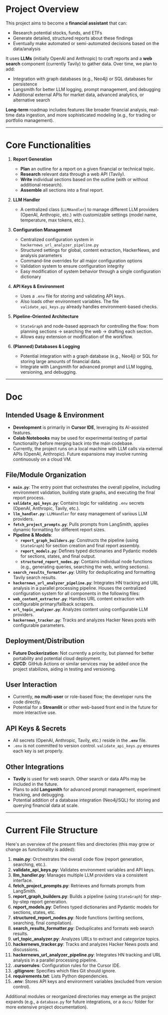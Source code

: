 # Project Overview
This project aims to become a **financial assistant** that can:
- Research potential stocks, funds, and ETFs
- Generate detailed, structured reports about these findings
- Eventually make automated or semi-automated decisions based on the data/analysis

It uses **LLMs** (initially OpenAI and Anthropic) to craft reports and a **web search** component (currently Tavily) to gather data. Over time, we plan to add:
- Integration with graph databases (e.g., Neo4j) or SQL databases for persistence
- Langsmith for better LLM logging, prompt management, and debugging
- Additional external APIs for market data, advanced analytics, or alternative search

**Long-term** roadmap includes features like broader financial analysis, real-time data ingestion, and more sophisticated modeling (e.g., for trading or portfolio management).

---

# Core Functionalities

1. **Report Generation**  
   - **Plan** an outline for a report on a given financial or technical topic.  
   - **Research** relevant data through a web API (Tavily).  
   - **Write** individual sections based on the outline (with or without additional research).  
   - **Assemble** all sections into a final report.

2. **LLM Handler**  
   - A centralized class (`LLMHandler`) to manage different LLM providers (OpenAI, Anthropic, etc.) with customizable settings (model name, temperature, max tokens, etc.).

3. **Configuration Management**
   - Centralized configuration system in `hackernews_url_analyzer_pipeline.py`
   - Structured settings for global, content extraction, HackerNews, and analysis parameters
   - Command-line overrides for all major configuration options
   - Validation system to ensure configuration integrity
   - Easy modification of system behavior through a single configuration dictionary

4. **API Keys & Environment**  
   - Uses a `.env` file for storing and validating API keys.  
   - Also loads other environment variables. The file `validate_api_keys.py` already handles environment-based checks.

5. **Pipeline-Oriented Architecture**  
   - `StateGraph` and node-based approach for controlling the flow: from planning sections → searching the web → drafting each section.  
   - Allows easy extension or modification of the workflow.

6. **(Planned) Databases & Logging**  
   - Potential integration with a graph database (e.g., Neo4j) or SQL for storing large amounts of financial data.  
   - Integrate with Langsmith for advanced prompt and LLM logging, versioning, and debugging.

---

# Doc

## Intended Usage & Environment
- **Development** is primarily in **Cursor IDE**, leveraging its AI-assisted features.  
- **Colab Notebooks** may be used for experimental testing of partial functionality before merging back into the main codebase.  
- Currently, the project runs on a local machine with LLM calls via external APIs (OpenAI, Anthropic). Future expansions may involve running continuously on a cloud VM.

## File/Module Organization
- **`main.py`**: The entry point that orchestrates the overall pipeline, including environment validation, building state graphs, and executing the final report process.
- **`validate_api_keys.py`**: Contains logic for validating `.env` secrets (OpenAI, Anthropic, Tavily, etc.).
- **`llm_handler.py`**: `LLMHandler` for easy management of various LLM providers.
- **`fetch_project_prompts.py`**: Pulls prompts from LangSmith, applies dynamic formatting for different report sizes.
- **Pipeline & Models**:  
   - **`report_graph_builders.py`**: Constructs the pipeline (using `StateGraph`) for section creation and final report assembly.  
   - **`report_models.py`**: Defines typed dictionaries and Pydantic models for sections, states, and final output.  
   - **`structured_report_nodes.py`**: Contains individual node functions (e.g., generating queries, searching the web, writing sections).  
- **`search_results_formatter.py`**: Utility for deduplicating and formatting Tavily search results.
- **`hackernews_url_analyzer_pipeline.py`**: Integrates HN tracking and URL analysis in a parallel processing pipeline. Houses the centralized configuration system for all components in the following files:
- **`web_content_extractor.py`**: Handles URL content extraction with configurable primary/fallback scrapers.
- **`url_topic_analyzer.py`**: Analyzes content using configurable LLM providers.
- **`hackernews_tracker.py`**: Tracks and analyzes Hacker News posts with configurable parameters.

## Deployment/Distribution
- **Future Dockerization**: Not currently a priority, but planned for better portability and potential cloud deployment.  
- **CI/CD**: GitHub Actions or similar services may be added once the project stabilizes, aiding in testing and versioning.

## User Interaction
- Currently, **no multi-user** or role-based flow; the developer runs the code directly.  
- Potential for a **Streamlit** or other web-based front end in the future for more interactive use.

## API Keys & Secrets
- All secrets (OpenAI, Anthropic, Tavily, etc.) reside in the **`.env`** file.  
- `.env` is not committed to version control. `validate_api_keys.py` ensures each key is set properly.

## Other Integrations
- **Tavily** is used for web search. Other search or data APIs may be included in the future.  
- Plans to add **Langsmith** for advanced prompt management, experiment tracking, and debugging.  
- Potential addition of a database integration (Neo4j/SQL) for storing and querying financial data at scale.

---

# Current File Structure

Here's an overview of the present files and directories (this may grow or change as functionality is added):

1. **main.py**: Orchestrates the overall code flow (report generation, searching, etc.).  
2. **validate_api_keys.py**: Validates environment variables and API keys.  
3. **llm_handler.py**: Manages multiple LLM providers via a consistent interface.  
4. **fetch_project_prompts.py**: Retrieves and formats prompts from LangSmith.  
5. **report_graph_builders.py**: Builds a pipeline (using `StateGraph`) for step-by-step report generation.  
6. **report_models.py**: Defines typed dictionaries and Pydantic models for sections, states, etc.  
7. **structured_report_nodes.py**: Node functions (writing sections, searching, final compilation).  
8. **search_results_formatter.py**: Deduplicates and formats web search results.  
9. **url_topic_analyzer.py**: Analyzes URLs to extract and categorize topics.
10. **hackernews_tracker.py**: Tracks and analyzes Hacker News posts and discussions.
11. **hackernews_url_analyzer_pipeline.py**: Integrates HN tracking and URL analysis in a parallel processing pipeline.
12. **.cursorrules**: Configuration rules for the Cursor IDE.
13. **.gitignore**: Specifies which files Git should ignore.
14. **requirements.txt**: Lists Python dependencies.  
15. **.env**: Stores API keys and environment variables (excluded from version control).

Additional modules or reorganized directories may emerge as the project expands (e.g., a `database.py` for future integrations, or a `docs/` folder for more extensive project documentation).
